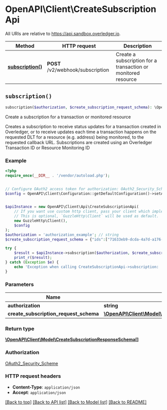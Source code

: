 # OpenAPI\Client\CreateSubscriptionApi

All URIs are relative to https://api.sandbox.overledger.io.

Method | HTTP request | Description
------------- | ------------- | -------------
[**subscription()**](CreateSubscriptionApi.md#subscription) | **POST** /v2/webhook/subscription | Create a subscription for a transaction or monitored resource


## `subscription()`

```php
subscription($authorization, $create_subscription_request_schema): \OpenAPI\Client\Model\CreateSubscriptionResponseSchema[]
```

Create a subscription for a transaction or monitored resource

Creates a subscription to receive status updates for a transaction created in Overledger, or to receive updates each time a transaction happens on the requested DLT for a resource (e.g. address) being monitored, to the requested callback URL.  Subscriptions are created using an Overledger Transaction ID or Resource Monitoring ID

### Example

```php
<?php
require_once(__DIR__ . '/vendor/autoload.php');


// Configure OAuth2 access token for authorization: OAuth2_Security_Scheme
$config = OpenAPI\Client\Configuration::getDefaultConfiguration()->setAccessToken('YOUR_ACCESS_TOKEN');


$apiInstance = new OpenAPI\Client\Api\CreateSubscriptionApi(
    // If you want use custom http client, pass your client which implements `GuzzleHttp\ClientInterface`.
    // This is optional, `GuzzleHttp\Client` will be used as default.
    new GuzzleHttp\Client(),
    $config
);
$authorization = 'authorization_example'; // string
$create_subscription_request_schema = {"ids":["71633eb9-dcda-4a7d-a176-12ac0d0bb076"],"callbackUrl":"https://callbackurl/endpoint","type":"resourceMonitoringId"}; // \OpenAPI\Client\Model\CreateSubscriptionRequestSchema

try {
    $result = $apiInstance->subscription($authorization, $create_subscription_request_schema);
    print_r($result);
} catch (Exception $e) {
    echo 'Exception when calling CreateSubscriptionApi->subscription: ', $e->getMessage(), PHP_EOL;
}
```

### Parameters

Name | Type | Description  | Notes
------------- | ------------- | ------------- | -------------
 **authorization** | **string**|  |
 **create_subscription_request_schema** | [**\OpenAPI\Client\Model\CreateSubscriptionRequestSchema**](../Model/CreateSubscriptionRequestSchema.md)|  |

### Return type

[**\OpenAPI\Client\Model\CreateSubscriptionResponseSchema[]**](../Model/CreateSubscriptionResponseSchema.md)

### Authorization

[OAuth2_Security_Scheme](../../README.md#OAuth2_Security_Scheme)

### HTTP request headers

- **Content-Type**: `application/json`
- **Accept**: `application/json`

[[Back to top]](#) [[Back to API list]](../../README.md#endpoints)
[[Back to Model list]](../../README.md#models)
[[Back to README]](../../README.md)
